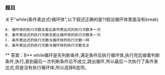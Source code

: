 ### 题目
关于"while(条件表达式)循环体",以下叙述正确的是?(假设循环体里面没有break)
```
A. 循环体的执行次数总是比条件表达式的执行次数多一次
B. 条件表达式的执行次数总是比循环体的执行次数多一次
C. 条件表达式的执行次数与循环体的执行次数一样
D. 条件表达式的执行次数与循环体的执行次数无关
```

** 答案：B**
while循环是先判断条件,满足条件后执行循环体,执行完后接着判断条件,执行,直到最后一次判断条件后不成立,跳出循环,所以最后一次执行了条件表达式,但是没有执行循环体,所以选择B选项。
